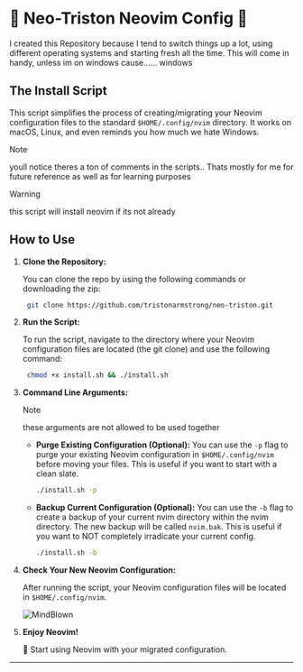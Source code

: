 # 🚀 Neo-Triston Neovim Config 🚀
I created this Repository because I tend to switch things up a lot, using different operating systems and starting fresh all the time. This will come in handy, unless im on windows cause...... windows

## The Install Script
This script simplifies the process of creating/migrating your Neovim configuration files to the standard `$HOME/.config/nvim` directory. It works on macOS, Linux, and even reminds you how much we hate Windows.
> [!NOTE]
> youll notice theres a ton of comments in the scripts.. Thats mostly for me for future reference as well as for learning purposes

> [!WARNING]
> this script will install neovim if its not already

## How to Use

1. **Clone the Repository:**

   You can clone the repo by using the following commands or downloading the zip:

   ```bash
    git clone https://github.com/tristonarmstrong/neo-triston.git
   ```

2. **Run the Script:**

   To run the script, navigate to the directory where your Neovim configuration files are located (the git clone) and use the following command:

   ```bash
    chmod +x install.sh && ./install.sh
   ```

3. **Command Line Arguments:**

   > [!NOTE]
   > these arguments are not allowed to be used together
    
   - **Purge Existing Configuration (Optional):**
        You can use the `-p` flag to purge your existing Neovim configuration in `$HOME/.config/nvim` before moving your files. This is useful if you want to start with a clean slate.
      ```bash
      ./install.sh -p
      ```
    - **Backup Current Configuration (Optional):**
        You can use the `-b` flag to create a backup of your current nvim directory within the nvim directory. The new backup will be called `nvim.bak`. This is useful if you want to NOT completely irradicate your current config.
      ```bash
      ./install.sh -b
      ```

4. **Check Your New Neovim Configuration:**

   After running the script, your Neovim configuration files will be located in `$HOME/.config/nvim`.

   ![MindBlown](https://media2.giphy.com/media/26ufdipQqU2lhNA4g/giphy.gif)

5. **Enjoy Neovim!**

   🚀 Start using Neovim with your migrated configuration.

---
